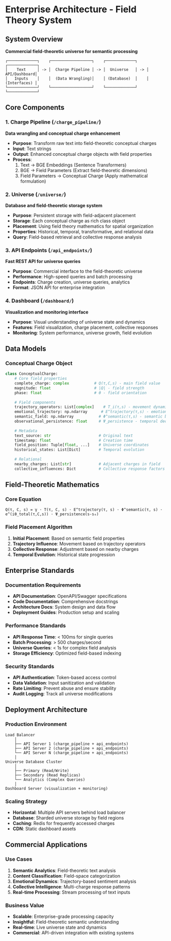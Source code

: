 # Enterprise Architecture - Field Theory System

## System Overview

**Commercial field-theoretic universe for semantic processing**

```
┌─────────────┐    ┌──────────────────┐    ┌─────────────┐    ┌─────────────┐
│    Text     │ -> │  Charge Pipeline │ -> │  Universe   │ -> │ API/Dashboard│
│   Inputs    │    │  (Data Wrangling)│    │ (Database)  │    │ (Interfaces) │
└─────────────┘    └──────────────────┘    └─────────────┘    └─────────────┘
```

## Core Components

### 1. **Charge Pipeline** (`/charge_pipeline/`)
**Data wrangling and conceptual charge enhancement**

- **Purpose**: Transform raw text into field-theoretic conceptual charges
- **Input**: Text strings
- **Output**: Enhanced conceptual charge objects with field properties
- **Process**: 
  1. Text → BGE Embeddings (Sentence Transformers)
  2. BGE → Field Parameters (Extract field-theoretic dimensions)
  3. Field Parameters → Conceptual Charge (Apply mathematical formulation)

### 2. **Universe** (`/universe/`)
**Database and field-theoretic storage system**

- **Purpose**: Persistent storage with field-adjacent placement
- **Storage**: Each conceptual charge as rich class object
- **Placement**: Using field theory mathematics for spatial organization
- **Properties**: Historical, temporal, transformative, and relational data
- **Query**: Field-based retrieval and collective response analysis

### 3. **API Endpoints** (`/api_endpoints/`)
**Fast REST API for universe queries**

- **Purpose**: Commercial interface to the field-theoretic universe
- **Performance**: High-speed queries and batch processing
- **Endpoints**: Charge creation, universe queries, analytics
- **Format**: JSON API for enterprise integration

### 4. **Dashboard** (`/dashboard/`)
**Visualization and monitoring interface**

- **Purpose**: Visual understanding of universe state and dynamics
- **Features**: Field visualization, charge placement, collective responses
- **Monitoring**: System performance, universe growth, field evolution

## Data Models

### Conceptual Charge Object
```python
class ConceptualCharge:
    # Core field properties
    complete_charge: complex           # Q(τ,C,s) - main field value
    magnitude: float                   # |Q| - field strength
    phase: float                       # θ - field orientation
    
    # Field components
    trajectory_operators: List[complex]    # T_i(τ,s) - movement dynamics
    emotional_trajectory: np.ndarray      # E^trajectory(τ,s) - emotional field
    semantic_field: np.ndarray           # Φ^semantic(τ,s) - semantic breathing
    observational_persistence: float     # Ψ_persistence - temporal decay
    
    # Metadata
    text_source: str                     # Original text
    timestamp: float                     # Creation time
    field_position: Tuple[float, ...]    # Universe coordinates
    historical_states: List[Dict]        # Temporal evolution
    
    # Relational
    nearby_charges: List[str]            # Adjacent charges in field
    collective_influences: Dict          # Collective response factors
```

## Field-Theoretic Mathematics

### Core Equation
```
Q(τ, C, s) = γ · T(τ, C, s) · E^trajectory(τ, s) · Φ^semantic(τ, s) · e^(iθ_total(τ,C,s)) · Ψ_persistence(s-s₀)
```

### Field Placement Algorithm
1. **Initial Placement**: Based on semantic field properties
2. **Trajectory Influence**: Movement based on trajectory operators
3. **Collective Response**: Adjustment based on nearby charges
4. **Temporal Evolution**: Historical state progression

## Enterprise Standards

### Documentation Requirements
- **API Documentation**: OpenAPI/Swagger specifications
- **Code Documentation**: Comprehensive docstrings
- **Architecture Docs**: System design and data flow
- **Deployment Guides**: Production setup and scaling

### Performance Standards
- **API Response Time**: < 100ms for single queries
- **Batch Processing**: > 500 charges/second
- **Universe Queries**: < 1s for complex field analysis
- **Storage Efficiency**: Optimized field-based indexing

### Security Standards
- **API Authentication**: Token-based access control
- **Data Validation**: Input sanitization and validation
- **Rate Limiting**: Prevent abuse and ensure stability
- **Audit Logging**: Track all universe modifications

## Deployment Architecture

### Production Environment
```
Load Balancer
    │
    ├── API Server 1 (charge_pipeline + api_endpoints)
    ├── API Server 2 (charge_pipeline + api_endpoints)
    └── API Server N (charge_pipeline + api_endpoints)
    │
Universe Database Cluster
    │
    ├── Primary (Read/Write)
    ├── Secondary (Read Replicas)
    └── Analytics (Complex Queries)
    │
Dashboard Server (visualization + monitoring)
```

### Scaling Strategy
- **Horizontal**: Multiple API servers behind load balancer
- **Database**: Sharded universe storage by field regions
- **Caching**: Redis for frequently accessed charges
- **CDN**: Static dashboard assets

## Commercial Applications

### Use Cases
1. **Semantic Analytics**: Field-theoretic text analysis
2. **Content Classification**: Field-space categorization
3. **Emotional Dynamics**: Trajectory-based sentiment analysis
4. **Collective Intelligence**: Multi-charge response patterns
5. **Real-time Processing**: Stream processing of text inputs

### Business Value
- **Scalable**: Enterprise-grade processing capacity
- **Insightful**: Field-theoretic semantic understanding
- **Real-time**: Live universe state and dynamics
- **Commercial**: API-driven integration with existing systems